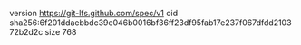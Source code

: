 version https://git-lfs.github.com/spec/v1
oid sha256:6f201ddaebbdc39e046b0016bf36ff23df95fab17e237f067dfdd210372b2d2c
size 768
